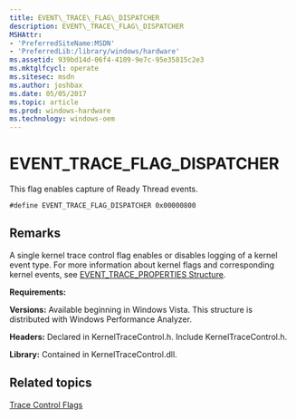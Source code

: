 ```yaml
---
title: EVENT\_TRACE\_FLAG\_DISPATCHER
description: EVENT\_TRACE\_FLAG\_DISPATCHER
MSHAttr:
- 'PreferredSiteName:MSDN'
- 'PreferredLib:/library/windows/hardware'
ms.assetid: 939bd14d-06f4-4109-9e7c-95e35815c2e3
ms.mktglfcycl: operate
ms.sitesec: msdn
ms.author: joshbax
ms.date: 05/05/2017
ms.topic: article
ms.prod: windows-hardware
ms.technology: windows-oem
---
```


# EVENT\_TRACE\_FLAG\_DISPATCHER


This flag enables capture of Ready Thread events.

```
#define EVENT_TRACE_FLAG_DISPATCHER 0x00000800
```

## Remarks


A single kernel trace control flag enables or disables logging of a kernel event type. For more information about kernel flags and corresponding kernel events, see [EVENT\_TRACE\_PROPERTIES Structure](http://go.microsoft.com/fwlink/p/?linkid=212231&clcid=0x409).

**Requirements:**

**Versions:** Available beginning in Windows Vista. This structure is distributed with Windows Performance Analyzer.

**Headers:** Declared in KernelTraceControl.h. Include KernelTraceControl.h.

**Library:** Contained in KernelTraceControl.dll.

## Related topics


[Trace Control Flags](trace-control-flags.md)

 

 







